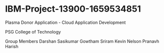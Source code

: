 # IBM-Project-13900-1659534851

Plasma Donor Application - Cloud Application Development

PSG College of Technology

Group Members
  Darshan Sasikumar
  Gowtham Sriram
  Kevin Nelson
  Pranavh Harish
